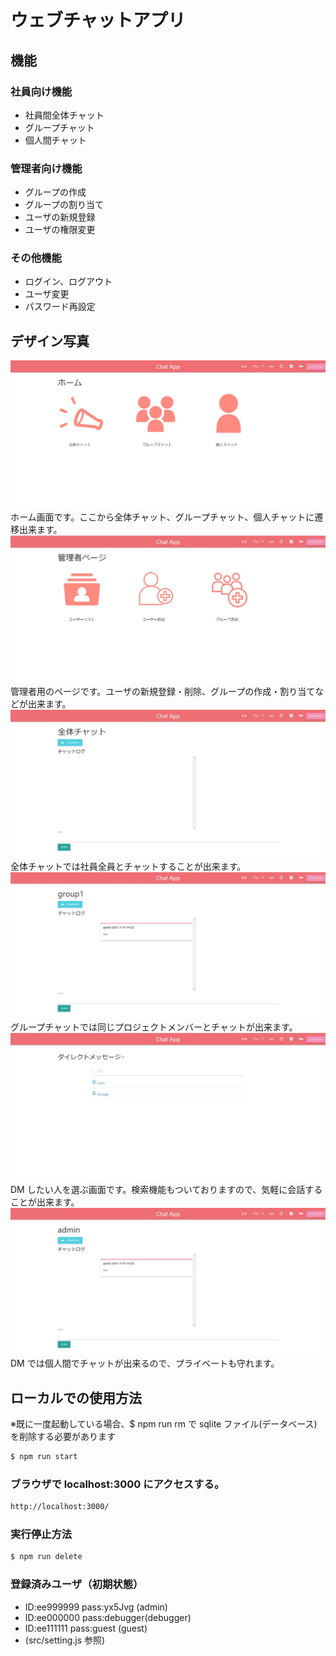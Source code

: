 # ウェブチャットアプリ

## 機能

### 社員向け機能

- 社員間全体チャット
- グループチャット
- 個人間チャット

### 管理者向け機能

- グループの作成
- グループの割り当て
- ユーザの新規登録
- ユーザの権限変更

### その他機能

- ログイン、ログアウト
- ユーザ変更
- パスワード再設定

## デザイン写真

![ホーム画面](figure/ホーム画面.jpg "ホーム画面")
ホーム画面です。ここから全体チャット、グループチャット、個人チャットに遷移出来ます。
![管理者画面](figure/管理者画面.jpg "管理者画面")
管理者用のページです。ユーザの新規登録・削除、グループの作成・割り当てなどが出来ます。
![全体チャット](figure/全体チャット.jpg "全体チャット画面")
全体チャットでは社員全員とチャットすることが出来ます。
![グループチャット](figure/グループチャット.jpg "グループチャット画面")
グループチャットでは同じプロジェクトメンバーとチャットが出来ます。
![DM](figure/DM.jpg "DM画面")
DM したい人を選ぶ画面です。検索機能もついておりますので、気軽に会話することが出来ます。
![adminDM](figure/adminDM.jpg "adminDM画面")
DM では個人間でチャットが出来るので、プライベートも守れます。

## ローカルでの使用方法

※既に一度起動している場合、$ npm run rm で sqlite ファイル(データベース)を削除する必要があります

```bash
$ npm run start
```

### ブラウザで localhost:3000 にアクセスする。

```bash
http://localhost:3000/
```

### 実行停止方法

```bash
$ npm run delete
```

### 登録済みユーザ（初期状態）
- ID:ee999999 pass:yx5Jvg (admin)
- ID:ee000000 pass:debugger(debugger)
- ID:ee111111 pass:guest (guest)
- (src/setting.js 参照)
